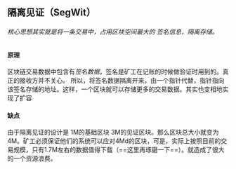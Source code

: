 ## 隔离见证（SegWit）
###### 核心思想其实就是将一条交易中，占用区块空间最大的 签名信息，隔离存储。

#### 原理
区块链交易数据中包含有*签名数据*，签名是矿工在记账的时候做验证时用到的。真正的接收方并不关心。
所以，将签名数据隔离开来，由一个指针代替，指针指向该签名存储的地址。这样，一个区块就可以存储更多的交易数据。其实也变相地实现了扩容

#### 缺点
由于隔离见证的设计是 1M的基础区块 3M的见证区块。那么区块总大小就变为4M。矿工必须保证他们的系统可以应对4Md的区块，可是，实际上按照目前的交易规模，只有1.7M左右的数据值得下载（==这里再琢磨一下==）。就造成了很大的一个资源浪费。